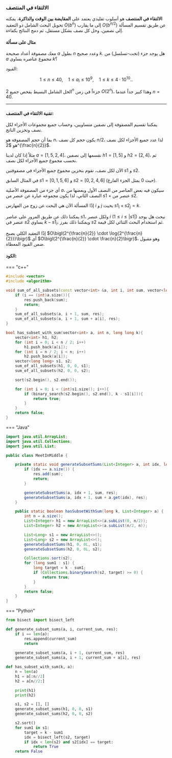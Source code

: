 
### الالتقاء في المنتصف

**الالتقاء في المنتصف** هو أسلوب تقليدي يعتمد على **المقايضة بين الوقت والذاكرة**، يمكنه تحويل البحث الشامل ذو التعقيد $O(b^n)$ إلى ما يقارب $O(b^{n/2})$ عن طريق تقسيم المسألة إلى نصفين، وحل كل نصف بشكل مستقل، ثم دمج النتائج بكفاءة.

#### مثال على مسألة

معك مصفوفة أعداد صحيحة $a$ بطول $n$ وعدد صحيح $k$. هل يوجد جزء (تحت-تسلسل) من $a$ مجموع عناصره يساوي $k$؟

القيود:

$$
1 \le n \le 40,\quad
1 \le a_i \le 10^9,\quad
1 \le k \le 4 \cdot 10^{10}..
$$

الحل الشامل البسيط يفحص جميع $2^n$ جزءاً في زمن $O(2^n)$، وهذا كبير جداً عندما $n=40$.

---

#### تقنية الالتقاء في المنتصف:

يمكننا تقسيم المصفوفة إلى نصفين متساويين، وحساب جميع مجموعات الأجزاء لكل نصف وتخزين الناتج.

بما أن حجم المصفوفة هو $n$، يكون حجم كل نصف $n/2$، لذا عدد جميع الأجزاء لكل نصف هو $2^{\frac{n}{2}}$.

مثلاً إذا كان لدينا $a = [1, 5, 2, 4]$، نقسمها إلى نصفين $h1 = [1, 5]$ و $h2 = [2, 4]$، ثم نحسب مجموع جميع الأجزاء لكل نصف.

الآن لكل نصف، نقوم بتخزين مجموع جميع الأجزاء في مصفوفتين $s1$ و $s2$.

في المثال السابق $s1 = [0, 1, 5, 6]$ و $s2 = [0, 2, 4, 6]$ (حيث $0$ يمثل الجزء الفارغ).

أي جزء من المصفوفة الأصلية $a$، سيكون فيه بعض العناصر من النصف الأول وبعضها من النصف الثاني، لذا يكون مجموعه عبارة عن عنصر من $s1$ + عنصر من $s2$.

إذًا المسألة الآن هي البحث عن زوج من الفهارس $i$ و $j$ بحيث $s1_i + s2_j = k$.

يمكننا ذلك عن طريق المرور على عناصر $s1$، ولكل عنصر $i$ $(1 \leq i \leq |s1|)$ نبحث هل يوجد عنصر في $s2$ يساوي $k - s1_i$، ويمكننا ذلك بفرز $s2$ ثم استخدام البحث الثنائي لكل قيمة.

إذًا التعقيد الكلي يصبح $O\bigl(2^{\frac{n}{2}} \cdot \log{2^{\frac{n}{2}}}\bigr)$ أي $O\bigl(2^{\frac{n}{2}} \cdot \frac{n}{2}\bigr)$، وهو مقبول ضمن القيود المعطاة.

#### الكود:

=== "c++"

```c++
#include <vector>
#include <algorithm>

void sum_of_all_subsets(const vector<int> &a, int i, int sum, vector<long long> &res){
    if (i == (int)a.size()){
        res.push_back(sum);
        return;
    }
    sum_of_all_subsets(a, i + 1, sum, res);
    sum_of_all_subsets(a, i + 1, sum + a[i], res);
}

bool has_subset_with_sum(vector<int> a, int n, long long k){
    vector<int> h1, h2;
    for (int i = 0; i < n / 2; i++)
        h1.push_back(a[i]);
    for (int i = n / 2; i < n; i++)
        h2.push_back(a[i]);
    vector<long long> s1, s2;
    sum_of_all_subsets(h1, 0, 0, s1);
    sum_of_all_subsets(h2, 0, 0, s2);

    sort(s2.begin(), s2.end());

    for (int i = 0; i < (int)s1.size(); i++){
        if (binary_search(s2.begin(), s2.end(), k - s1[i])){
            return true;
        }
    }
    return false;
}
```

=== "Java"

```java
import java.util.ArrayList;
import java.util.Collections;
import java.util.List;

public class MeetInMiddle {

    private static void generateSubsetSums(List<Integer> a, int idx, long sum, List<Long> res) {
        if (idx == a.size()) {
            res.add(sum);
            return;
        }

        generateSubsetSums(a, idx + 1, sum, res);
        generateSubsetSums(a, idx + 1, sum + a.get(idx), res);
    }

    public static boolean hasSubsetWithSum(long k, List<Integer> a) {
        int n = a.size();
        List<Integer> h1 = new ArrayList<>(a.subList(0, n/2));
        List<Integer> h2 = new ArrayList<>(a.subList(n/2, n));

        List<Long> s1 = new ArrayList<>();
        List<Long> s2 = new ArrayList<>();
        generateSubsetSums(h1, 0, 0L, s1);
        generateSubsetSums(h2, 0, 0L, s2);

        Collections.sort(s2);
        for (long sum1 : s1) {
            long target = k - sum1;
            if (Collections.binarySearch(s2, target) >= 0) {
                return true;
            }
        }
        return false;
    }
}
```

=== "Python"

```python
from bisect import bisect_left

def generate_subset_sums(a, i, current_sum, res):
    if i == len(a):
        res.append(current_sum)
        return
     
    generate_subset_sums(a, i + 1, current_sum, res)
    generate_subset_sums(a, i + 1, current_sum + a[i], res)

def has_subset_with_sum(k, a):
    n = len(a)
    h1 = a[:n//2]
    h2 = a[n//2:]

    print(h1)
    print(h2)

    s1, s2 = [], []
    generate_subset_sums(h1, 0, 0, s1)
    generate_subset_sums(h2, 0, 0, s2)

    s2.sort()
    for sum1 in s1:
        target = k - sum1
        idx = bisect_left(s2, target)
        if idx < len(s2) and s2[idx] == target:
            return True
    return False
```
